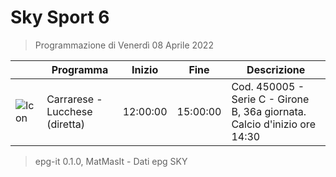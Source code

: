 # Sky Sport 6
> Programmazione di Venerdì 08 Aprile 2022

||Programma|Inizio|Fine|Descrizione|
|---|---|---|---|---|
|![Icon](https://guidatv.sky.it/uuid/7fb51f69-b056-4dc4-a642-ae0be6ddd0e4/cover?md5ChecksumParam=19ee1999c0ed6f38f2715c93f0f91a32)|Carrarese - Lucchese (diretta)|12:00:00|15:00:00|Cod. 450005 - Serie C - Girone B, 36a giornata. Calcio d&#039;inizio ore 14:30



 > epg-it 0.1.0, MatMasIt - Dati epg SKY